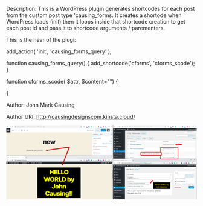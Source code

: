 Description: This is a WordPress plugin generates shortcodes for each post from the custom post type 'causing_forms. It creates a shortode when WordPress loads (init) then it loops inside that shortcode creation to get each post id and pass it to shortcode arguments / parementers.


This is the hear of the plugi:


add_action( 'init', 'causing_forms_query' );

function causing_forms_query() {
 	add_shortcode('cforms', 'cforms_scode'); 
}

function cforms_scode( $attr, $content="") {

}



Author: John Mark Causing

Author URI:  http://causingdesignscom.kinsta.cloud/

![](shortcode-generator-wp-plugin.png)
